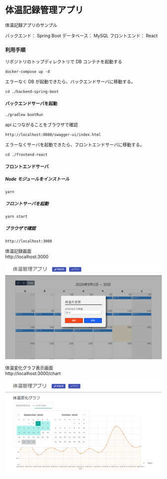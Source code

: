 # 体温記録管理アプリ
体温記録アプリのサンプル

バックエンド： Spring Boot
データベース： MySQL 
フロントエンド： React 

### 利用手順
リポジトリのトップディレクトリで DB コンテナを起動する
```console
docker-compose up -d
```

エラーなく DB が起動できたら、バックエンドサーバに移動する。
```console
cd ./backend-spring-boot
```

#### バックエンドサーバを起動
```console
./gradlew bootRun
```

api につながることをブラウザで確認
```
http://localhost:8080/swagger-ui/index.html
```

エラーなくサーバを起動できたら、フロントエンドサーバに移動する。
```console
cd ./frontend-react
```

#### フロントエンドサーバ

##### Node モジュールをインストール
```console
yarn
```

##### フロントサーバを起動
```console
yarn start
```

##### ブラウザで確認
```
http://localhost:3000
```

体温記録画面  
http://localhost:3000  

![体温記録画面](./00.screen_capture/temperature_calender_screen.png)

体温変化グラフ表示画面  
http://localhost:3000/chart  

![グラフ画面](./00.screen_capture/temperature_chart_screen.png)
